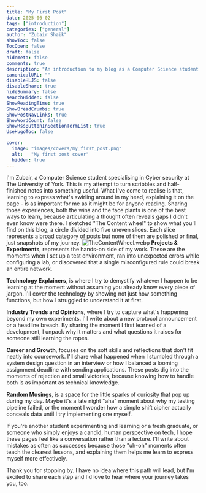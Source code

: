 ```yaml
---
title: "My First Post"
date: 2025-06-02
tags: ["introduction"]
categories: ["general"]
author: "Zubair Shaik"
showToc: false
TocOpen: false
draft: false
hidemeta: false
comments: true
description: "An introduction to my blog as a Computer Science student specializing in cybersecurity, outlining my goals, content structure, and why I’m sharing my hands-on experiences."
canonicalURL: ""
disableHLJS: false
disableShare: true
hideSummary: false
searchHidden: false
ShowReadingTime: true
ShowBreadCrumbs: true
ShowPostNavLinks: true
ShowWordCount: false
ShowRssButtonInSectionTermList: true
UseHugoToc: false

cover:
  image: "images/covers/my_first_post.png"
  alt:   "My first post cover"
  hidden: true
---
```


I'm Zubair, a Computer Science student specialising in Cyber security at The University of York. This is my attempt to turn scribbles and half-finished notes into something useful. What I've come to realise is that, learning to express what's swirling around in my head, explaining it on the page - is as important for me as it might be for anyone reading. Sharing those experiences, both the wins and the face plants is one of the best ways to learn, because articulating a thought often reveals gaps I didn't even know were there.
I sketched "The Content wheel" to show what you'll find on this blog, a circle divided into five uneven slices. Each slice represents a broad category of posts but none of them are polished or final,  just snapshots of my journey.
![TheContentWheel.webp](/images/TheContentWheel.webp)
**Projects & Experiments**, represents the hands-on side of my work. These are the moments when I set up a test environment, ran into unexpected errors while configuring a lab, or discovered that a single misconfigured rule could break an entire network. 

**Technology Explainers**, is where I try to demystify whatever I happen to be learning at the moment without assuming you already know every piece of jargon. I'll cover the technology by showing not just how something functions, but how I struggled to understand it at first.

**Industry Trends and Opinions**, where I try to capture what's happening beyond my own experiments. I'll write about a new protocol announcement or a headline breach. By sharing the moment I first learned of a development, I unpack why it matters and what questions it raises for someone still learning the ropes.

**Career and Growth**, focuses on the soft skills and reflections that don't fit neatly into coursework. I'll share what happened when I stumbled through a system design question in an interview or how I balanced a looming assignment deadline with sending applications. These posts dig into the moments of rejection and small victories, because knowing how to handle both is as important as technical knowledge.

**Random Musings**, is a space for the little sparks of curiosity that pop up during my day. Maybe it's a late night "aha" moment about why my testing pipeline failed, or the moment I wonder how a simple shift cipher actually conceals data until I try implementing one myself.

If you're another student experimenting and learning or a fresh graduate, or someone who simply enjoys a candid, human perspective on tech, I hope these pages feel like a conversation rather than a lecture. I'll write about mistakes as often as successes because those "uh-oh" moments often teach the clearest lessons, and explaining them helps me learn to express myself more effectively.

Thank you for stopping by. I have no idea where this path will lead, but I'm excited to share each step and I'd love to hear where your journey takes you, too. 
